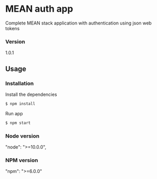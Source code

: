 # MEAN auth app

Complete MEAN stack application with authentication using json web tokens

### Version
1.0.1

## Usage


### Installation

Install the dependencies

```sh
$ npm install
```
Run app

```sh
$ npm start
```

### Node version

"node": ">=10.0.0",


### NPM version

"npm": ">=6.0.0"
